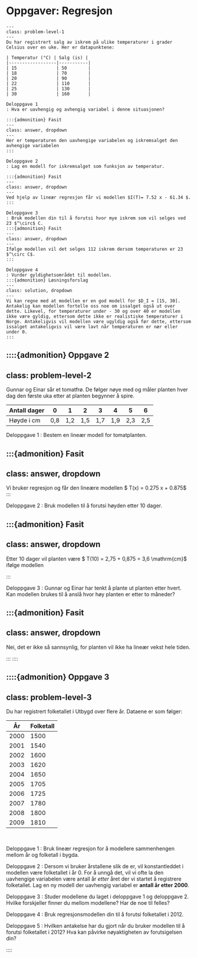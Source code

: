 # Oppgaver: Regresjon
````{admonition} Oppgave 1
---
class: problem-level-1
---
Du har registrert salg av iskrem på ulike temperaturer i grader Celsius over en uke. Her er datapunktene:

| Temperatur (°C) | Salg (is) |
|------------------|-----------|
| 15               | 50        |
| 18               | 70        |
| 20               | 90        |
| 22               | 110       |
| 25               | 130       |
| 30               | 160       |

Deloppgave 1
: Hva er uavhengig og avhengig variabel i denne situasjonen?

:::{admonition} Fasit
---
class: answer, dropdown
---
Her er temperaturen den uavhengige variabelen og iskremsalget den avhengige variabelen
:::

Deloppgave 2
: Lag en modell for iskremsalget som funksjon av temperatur. 

:::{admonition} Fasit
---
class: answer, dropdown
---
Ved hjelp av lineær regresjon får vi modellen $I(T)= 7.52 x - 61.34 $. 
:::

Deloppgave 3
: Bruk modellen din til å forutsi hvor mye iskrem som vil selges ved 23 $^\circ$ C. 
:::{admonition} Fasit
---
class: answer, dropdown
---
Ifølge modellen vil det selges 112 iskrem dersom temperaturen er 23 $^\circ C$. 
:::

Deloppgave 4
: Vurder gyldighetsområdet til modellen.  
:::{admonition} Løsningsforslag
---
class: solution, dropdown
---
Vi kan regne med at modellen er en god modell for $D_I = [15, 30]. Antakelig kan modellen fortelle oss noe om issalget også ut over dette. Likevel, for temperaturer under - 30 og over 40 er modellen ikke være gyldig, ettersom dette ikke er realistiske temperaturer i Norge. Antakeligvis vil modellen være ugyldig også før dette, ettersom issalget antakeligvis vil være lavt når temperaturen er nær eller under 0. 
:::
````

::::{admonition} Oppgave 2
---
class: problem-level-2
---
Gunnar og Einar sår et tomatfrø. De følger nøye med og måler planten hver dag den første uka etter at planten begynner å spire. 

|Antall dager | 0 | 1 | 2 | 3 | 4 | 5 | 6 |
| --- | --- | --- | --- | --- | --- | --- | --- |
| Høyde i cm | 0,8 | 1,2 | 1,5 | 1,7 | 1,9 | 2,3 | 2,5 |

Deloppgave 1
: Bestem en lineær modell for tomatplanten. 

:::{admonition} Fasit
---
class: answer, dropdown
---
Vi bruker regresjon og får den lineære modellen $ T(x) = 0.275 x + 0.875$
:::

Deloppgave 2
: Bruk modellen til å forutsi høyden etter 10 dager.

:::{admonition} Fasit
---
class: answer, dropdown
---
Etter 10 dager vil planten være $ T(10) = 2,75 + 0,875 = 3,6 \mathrm{cm}$ ifølge modellen

:::

Deloppgave 3
: Gunnar og Einar har tenkt å plante ut planten etter hvert. Kan modellen brukes til å anslå hvor høy planten er etter to måneder?

:::{admonition} Fasit
---
class: answer, dropdown
---
Nei, det er ikke så sannsynlig, for planten vil ikke ha lineær vekst hele tiden. 

:::
::::

::::{admonition} Oppgave 3
---
class: problem-level-3
---
Du har registrert folketallet i Utbygd over flere år. Dataene er som følger:

| År      | Folketall |
|---------|-----------|
| 2000    | 1500      |
| 2001    | 1540      |
| 2002    | 1600      |
| 2003    | 1620      |
| 2004    | 1650      |
| 2005    | 1705      |
| 2006    | 1725      |
| 2007    | 1780      |
| 2008    | 1800      |
| 2009    | 1810      |

<br>

Deloppgave 1
: Bruk lineær regresjon for å modellere sammenhengen mellom år og folketall i bygda.

Deloppgave 2
: Dersom vi bruker årstallene slik de er, vil konstantleddet i modellen være folketallet i år 0. For å unngå det, vil vi ofte la den uavhengige variabelen være antall år *etter* året der vi startet å registrere folketallet. Lag en ny modell der uavhengig variabel er **antall år etter 2000**. 

Deloppgave 3
: Studer modellene du laget i deloppgave 1 og deloppgave 2. Hvilke forskjeller finner du mellom modellene? Har de noe til felles?

Deloppgave 4
: Bruk regresjonsmodellen din til å forutsi folketallet i 2012. 

Deloppgave 5
: Hvilken antakelse har du gjort når du bruker modellen til å forutsi folketallet i 2012? Hva kan påvirke nøyaktigheten av forutsigelsen din?

::::